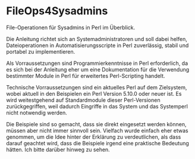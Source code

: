 FileOps4Sysadmins
=================

File-Operationen für Sysadmins in Perl im Überblick.

Die Anleitung richtet sich an Systemadministratoren und soll dabei helfen, Dateioperationen in Automatisierungsscripte in Perl zuverlässig, stabil und portabel zu implementieren.

Als Vorraussetzungen sind Programmierkenntnisse in Perl erforderlich, da es sich bei der Anleitung eher um eine Dokumentation für die Verwendung bestimmter Module in Perl für erweitertes Perl-Scripting handelt.

Technische Vorraussetzungen sind ein aktuelles Perl auf dem Zielsystem, wobei aktuell in den Beispielen ein Perl Version 5.10.0 oder neuer ist. Es wird weitestgehend auf Standardmodule dieser Perl-Versionen zurückgegriffen, weil dadurch Eingriffe in das System und das Systemperl nicht notwendig werden.

Die Beispiele sind so gemacht, dass sie direkt eingesetzt werden können, müssen aber nicht immer sinnvoll sein. Vielfach wurde einfach eher etwas genommen, um die Idee hinter der Erklärung zu verdeutlichen, als dass darauf geachtet wird, dass die Beispiele irgend eine praktische Bedeutung hätten. Ich bitte darüber hinweg zu sehen.

